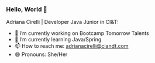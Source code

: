 ### Hello, World 👋

Adriana Cirelli | Developer Java Júnior in CI&T:

- 🔭 I’m currently working on Bootcamp Tomorrow Talents
- 🌱 I’m currently learning Java/Spring
- 📫 How to reach me: adrianacirelli@ciandt.com
- 😄 Pronouns: She/Her

